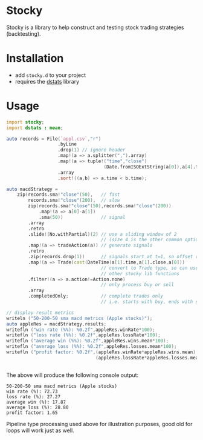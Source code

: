 # Stocky

Stocky is a library to help construct and testing stock trading strategies (backtesting).

# Installation

- add `stocky.d` to your project
- requires the [dstats](https://code.dlang.org/packages/dstats) library

# Usage

```d
import stocky;
import dstats : mean;

auto records = File(`appl.csv`,"r")
                   .byLine
                   .drop(1) // ignore header
                   .map!(a => a.splitter(",").array)
                   .map!(a => tuple!("time","close")
                                    (Date.fromISOExtString(a[0]),a[4].to!double))
                   .array
                   .sort!((a,b) => a.time < b.time);

auto macdStrategy =
    zip(records.sma!"close"(50),   // fast
        records.sma!"close"(200),  // slow
        zip(records.sma!"close"(50),records.sma!"close"(200))
            .map!(a => a[0]-a[1])
            .sma(50))              // signal
        .array
        .retro
        .slide!(No.withPartial)(2) // use a sliding window of 2
                                   // (size 4 is the other common option)
        .map!(a => tradeAction(a)) // generate signals
        .retro
        .zip(records.drop(1))      // signals start at t=1, so offset records accordingly
        .map!(a => Trade(cast(DateTime)a[1].time,a[1].close,a[0]))
                                   // convert to Trade type, so can use
                                   // other stocky lib functions
        .filter!(a => a.action!=Action.none)
                                   // only process buy or sell
        .array
        .completedOnly;            // complete trades only
                                   // i.e. starts with buy, ends with sell

// display result metrics
writeln ("50-200-50 sma macd metrics (Apple stocks)");
auto appleRes = macdStrategy.results;
writefln ("win rate (%%): %0.2f",appleRes.winRate*100);
writefln ("loss rate (%%): %0.2f",appleRes.lossRate*100);
writefln ("average win (%%): %0.2f",appleRes.wins.mean*100);
writefln ("average loss (%%): %0.2f",appleRes.losses.mean*100);
writefln ("profit factor: %0.2f",(appleRes.winRate*appleRes.wins.mean) /
                                 (appleRes.lossRate*appleRes.losses.mean));
                   
```

The above will produce the following console output:

```
50-200-50 sma macd metrics (Apple stocks)
win rate (%): 72.73
loss rate (%): 27.27
average win (%): 17.87
average loss (%): 28.80
profit factor: 1.65
```

Pipeline type processing used above for illustration purposes, good old for loops will work just as well.
